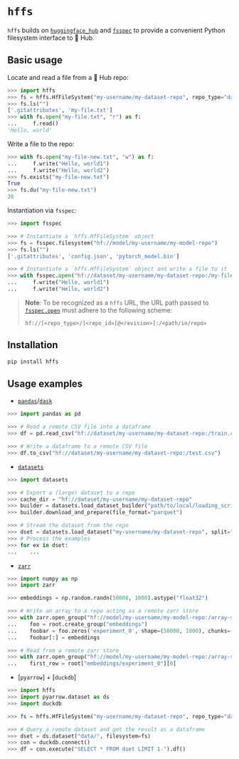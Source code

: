 # `hffs`

`hffs` builds on [`huggingface_hub`](https://github.com/huggingface/huggingface_hub) and [`fsspec`](https://github.com/huggingface/huggingface_hub) to provide a convenient Python filesystem interface to 🤗 Hub.

## Basic usage

Locate and read a file from a 🤗 Hub repo:

```python
>>> import hffs
>>> fs = hffs.HfFileSystem("my-username/my-dataset-repo", repo_type="dataset")
>>> fs.ls("")
['.gitattributes', 'my-file.txt']
>>> with fs.open("my-file.txt", "r") as f:
...     f.read()
'Hello, world'
```

Write a file to the repo:

```python
>>> with fs.open("my-file-new.txt", "w") as f:
...     f.write("Hello, world1")
...     f.write("Hello, world2")
>>> fs.exists("my-file-new.txt")
True
>>> fs.du("my-file-new.txt")
26
```

Instantiation via `fsspec`:

```python
>>> import fsspec

>>> # Instantiate a `hffs.HfFileSystem` object
>>> fs = fsspec.filesystem("hf://model/my-username/my-model-repo")
>>> fs.ls("")
['.gitattributes', 'config.json', 'pytorch_model.bin']

>>> # Instantiate a `hffs.HfFileSystem` object and write a file to it
>>> with fsspec.open("hf://dataset/my-username/my-dataset-repo:/my-file-new.txt"):
...     f.write("Hello, world1")
...     f.write("Hello, world2")
```

> **Note**: To be recognized as a `hffs` URL, the URL path passed to [`fsspec.open`](https://filesystem-spec.readthedocs.io/en/latest/api.html?highlight=open#fsspec.open) must adhere to the following scheme:
> ```
> hf://[<repo_type>/]<repo_id>[@<revision>]:/<path/in/repo>
> ```

## Installation

```bash
pip install hffs
```

## Usage examples

* [`pandas`](https://pandas.pydata.org/pandas-docs/stable/user_guide/io.html#reading-writing-remote-files)/[`dask`](https://docs.dask.org/en/stable/how-to/connect-to-remote-data.html)

```python
>>> import pandas as pd

>>> # Read a remote CSV file into a dataframe
>>> df = pd.read_csv("hf://dataset/my-username/my-dataset-repo:/train.csv")

>>> # Write a dataframe to a remote CSV file
>>> df.to_csv("hf://dataset/my-username/my-dataset-repo:/test.csv")
```

* [`datasets`](https://huggingface.co/docs/datasets/filesystems#load-and-save-your-datasets-using-your-cloud-storage-filesystem)

```python
>>> import datasets

>>> # Export a (large) dataset to a repo
>>> cache_dir = "hf://dataset/my-username/my-dataset-repo"
>>> builder = datasets.load_dataset_builder("path/to/local/loading_script/loading_script.py", cache_dir=cache_dir)
>>> builder.download_and_prepare(file_format="parquet")

>>> # Stream the dataset from the repo
>>> dset = datasets.load_dataset("my-username/my-dataset-repo", split="train")
>>> # Process the examples
>>> for ex in dset:
...    ...
```

* [`zarr`](https://zarr.readthedocs.io/en/stable/tutorial.html#io-with-fsspec)

```python
>>> import numpy as np
>>> import zarr

>>> embeddings = np.random.randn(50000, 1000).astype("float32")

>>> # Write an array to a repo acting as a remote zarr store
>>> with zarr.open_group("hf://model/my-username/my-model-repo:/array-store", mode="w") as root:
...    foo = root.create_group("embeddings")
...    foobar = foo.zeros('experiment_0', shape=(50000, 1000), chunks=(10000, 1000), dtype='f4')
...    foobar[:] = embeddings

>>> # Read from a remote zarr store
>>> with zarr.open_group("hf://model/my-username/my-model-repo:/array-store", mode="r") as root:
...    first_row = root["embeddings/experiment_0"][0]
```

* [`pyarrow`] + [`duckdb`]

```python
>>> import hffs
>>> import pyarrow.dataset as ds
>>> import duckdb

>>> fs = hffs.HfFileSystem("my-username/my-dataset-repo", repo_type="dataset")

>>> # Query a remote dataset and get the result as a dataframe
>>> dset = ds.dataset("data/", filesystem=fs)
>>> con = duckdb.connect()
>>> df = con.execute("SELECT * FROM dset LIMIT 1-").df()
```
